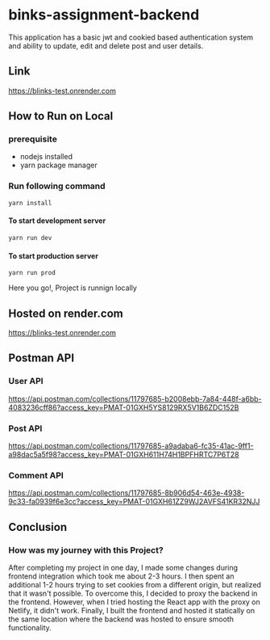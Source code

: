 # binks-assignment-backend

This application has a basic jwt and cookied based authentication system and ability to update, edit and delete post and user details.

## Link
https://blinks-test.onrender.com

## How to Run on Local
### prerequisite
* nodejs installed
* yarn package manager

### Run following command
```
yarn install
```
#### To start development server
```
yarn run dev 
```
#### To start production server
```
yarn run prod 
```
Here you go!, Project is runnign locally

## Hosted on render.com

https://blinks-test.onrender.com
## Postman API
### User API
https://api.postman.com/collections/11797685-b2008ebb-7a84-448f-a6bb-4083236cff86?access_key=PMAT-01GXH5YS8129RX5V1B6ZDC152B
### Post API
https://api.postman.com/collections/11797685-a9adaba6-fc35-41ac-9ff1-a98dac5a5f98?access_key=PMAT-01GXH611H74H1BPFHRTC7P6T28
### Comment API
https://api.postman.com/collections/11797685-8b906d54-463e-4938-9c33-fa0939f6e3cc?access_key=PMAT-01GXH61ZZ9WJ2AVFS41KR32NJJ

## Conclusion
### How was my journey with this Project?
After completing my project in one day, I made some changes during frontend integration which took me about 2-3 hours. I then spent an additional 1-2 hours trying to set cookies from a different origin, but realized that it wasn't possible. To overcome this, I decided to proxy the backend in the frontend. However, when I tried hosting the React app with the proxy on Netlify, it didn't work. Finally, I built the frontend and hosted it statically on the same location where the backend was hosted to ensure smooth functionality.
